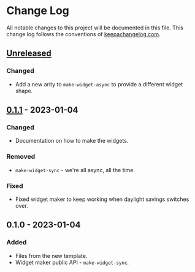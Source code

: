 # Change Log
All notable changes to this project will be documented in this file. This change log follows the conventions of [keepachangelog.com](http://keepachangelog.com/).

## [Unreleased]
### Changed
- Add a new arity to `make-widget-async` to provide a different widget shape.

## [0.1.1] - 2023-01-04
### Changed
- Documentation on how to make the widgets.

### Removed
- `make-widget-sync` - we're all async, all the time.

### Fixed
- Fixed widget maker to keep working when daylight savings switches over.

## 0.1.0 - 2023-01-04
### Added
- Files from the new template.
- Widget maker public API - `make-widget-sync`.

[Unreleased]: https://sourcehost.site/your-name/ddb-local/compare/0.1.1...HEAD
[0.1.1]: https://sourcehost.site/your-name/ddb-local/compare/0.1.0...0.1.1
